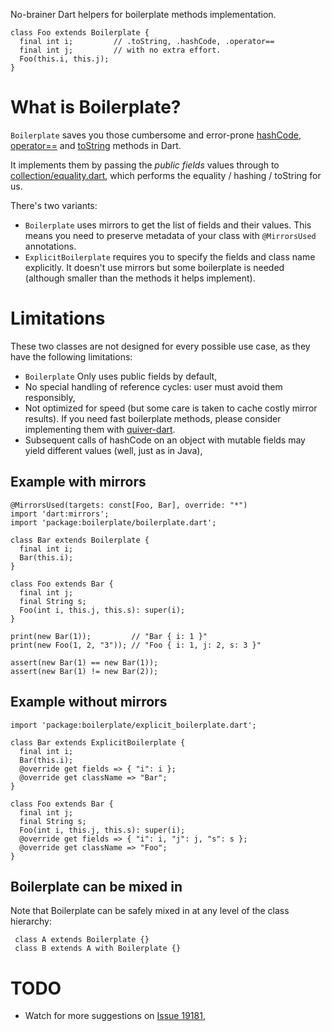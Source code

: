 No-brainer Dart helpers for boilerplate methods implementation.

    class Foo extends Boilerplate {
      final int i;         // .toString, .hashCode, .operator==
      final int j;         // with no extra effort.
      Foo(this.i, this.j);
    }
    
# What is Boilerplate?

`Boilerplate` saves you those cumbersome and error-prone [hashCode](https://api.dartlang.org/apidocs/channels/stable/dartdoc-viewer/dart-core.Object#id_hashCode), [operator==](https://api.dartlang.org/apidocs/channels/stable/dartdoc-viewer/dart-core.Object#id_==) and [toString](https://api.dartlang.org/apidocs/channels/stable/dartdoc-viewer/dart-core.Object#id_toString) methods in Dart.

It implements them by passing the *public fields* values through to [collection/equality.dart](https://github.com/dart-lang/bleeding_edge/tree/master/dart/pkg/collection), which performs the equality / hashing / toString for us.

There's two variants:
* `Boilerplate` uses mirrors to get the list of fields and their values. This means you need to preserve metadata of your class with `@MirrorsUsed` annotations.
* `ExplicitBoilerplate` requires you to specify the fields and class name explicitly. It doesn't use mirrors but some boilerplate is needed (although smaller than the methods it helps implement).

# Limitations

These two classes are not designed for every possible use case, as they have the following limitations:
* `Boilerplate` Only uses public fields by default,
* No special handling of reference cycles: user must avoid them responsibly,
* Not optimized for speed (but some care is taken to cache costly mirror results). If you need fast boilerplate methods, please consider implementing them with [quiver-dart](https://github.com/google/quiver-dart).
* Subsequent calls of hashCode on an object with mutable fields may yield different values (well, just as in Java),

## Example with mirrors

    @MirrorsUsed(targets: const[Foo, Bar], override: "*")
    import 'dart:mirrors';
    import 'package:boilerplate/boilerplate.dart';

    class Bar extends Boilerplate {
      final int i;
      Bar(this.i);
    }

    class Foo extends Bar {
      final int j;
      final String s;
      Foo(int i, this.j, this.s): super(i);
    }

    print(new Bar(1));         // "Bar { i: 1 }"
    print(new Foo(1, 2, "3")); // "Foo { i: 1, j: 2, s: 3 }"

    assert(new Bar(1) == new Bar(1));
    assert(new Bar(1) != new Bar(2));

## Example without mirrors

    import 'package:boilerplate/explicit_boilerplate.dart';

    class Bar extends ExplicitBoilerplate {
      final int i;
      Bar(this.i);
      @override get fields => { "i": i };
      @override get className => "Bar";
    }

    class Foo extends Bar {
      final int j;
      final String s;
      Foo(int i, this.j, this.s): super(i);
      @override get fields => { "i": i, "j": j, "s": s };
      @override get className => "Foo";
    }

## Boilerplate can be mixed in

Note that Boilerplate can be safely mixed in at any level of the class hierarchy:

     class A extends Boilerplate {}
     class B extends A with Boilerplate {}

# TODO

- Watch for more suggestions on [Issue 19181](https://code.google.com/p/dart/issues/detail?id=19181),
